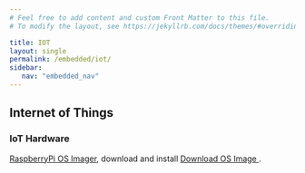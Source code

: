 ```yaml
---
# Feel free to add content and custom Front Matter to this file.
# To modify the layout, see https://jekyllrb.com/docs/themes/#overriding-theme-defaults

title: IOT 
layout: single
permalink: /embedded/iot/
sidebar:
   nav: "embedded_nav"
---
```


## Internet of Things
### IoT Hardware
[RaspberryPi OS Imager](https://www.raspberrypi.org/blog/raspberry-pi-imager-imaging-utility/), download and install
[Download OS Image ](https://www.raspberrypi.org/software/operating-systems/#raspberry-pi-os-32-bit).

